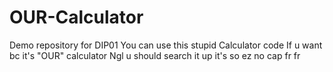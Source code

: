 # OUR-Calculator
Demo repository for DIP01
You can use this stupid Calculator code If u want bc it's "OUR" calculator
Ngl u should search it up it's so ez no cap fr fr
